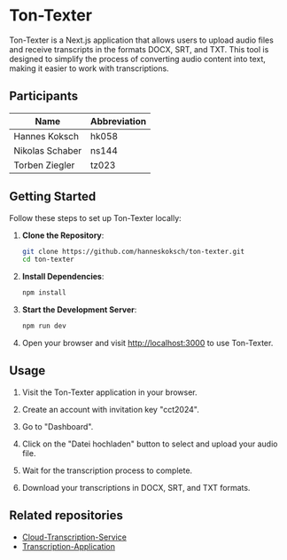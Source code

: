 # Ton-Texter

Ton-Texter is a Next.js application that allows users to upload audio files and receive transcripts in the formats DOCX, SRT, and TXT. This tool is designed to simplify the process of converting audio content into text, making it easier to work with transcriptions.

## Participants

| Name            | Abbreviation |
| --------------- | ------------ |
| Hannes Koksch   | hk058        |
| Nikolas Schaber | ns144        |
| Torben Ziegler  | tz023        |

## Getting Started

Follow these steps to set up Ton-Texter locally:

1. **Clone the Repository**:

   ```bash
   git clone https://github.com/hanneskoksch/ton-texter.git
   cd ton-texter
   ```

2. **Install Dependencies**:

   ```bash
   npm install
   ```

3. **Start the Development Server**:

   ```bash
   npm run dev
   ```

4. Open your browser and visit [http://localhost:3000](http://localhost:3000) to use Ton-Texter.

## Usage

1. Visit the Ton-Texter application in your browser.

2. Create an account with invitation key "cct2024".

3. Go to "Dashboard".

4. Click on the "Datei hochladen" button to select and upload your audio file.

5. Wait for the transcription process to complete.

6. Download your transcriptions in DOCX, SRT, and TXT formats.

## Related repositories

- [Cloud-Transcription-Service](https://github.com/ns144/Cloud-Transcription-Service)
- [Transcription-Application](https://github.com/ns144/Transcription-Application)
